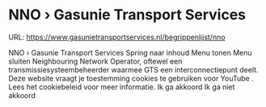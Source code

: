# NNO › Gasunie Transport Services

URL: https://www.gasunietransportservices.nl/begrippenlijst/nno

NNO › Gasunie Transport Services
Spring naar inhoud
Menu tonen
Menu sluiten
Neighbouring Network Operator, oftewel een
transmissiesysteembeheerder
waarmee
GTS
een
interconnectiepunt
deelt.
Deze website vraagt je toestemming cookies te gebruiken voor
YouTube
. Lees het
cookiebeleid
voor meer informatie.
Ik ga akkoord
Ik ga niet akkoord